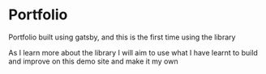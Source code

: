 # Portfolio
 Portfolio built using gatsby, and this is the first time using the library

As I learn more about the library I will aim to use what I have learnt to build and improve on this demo site and make it my own
